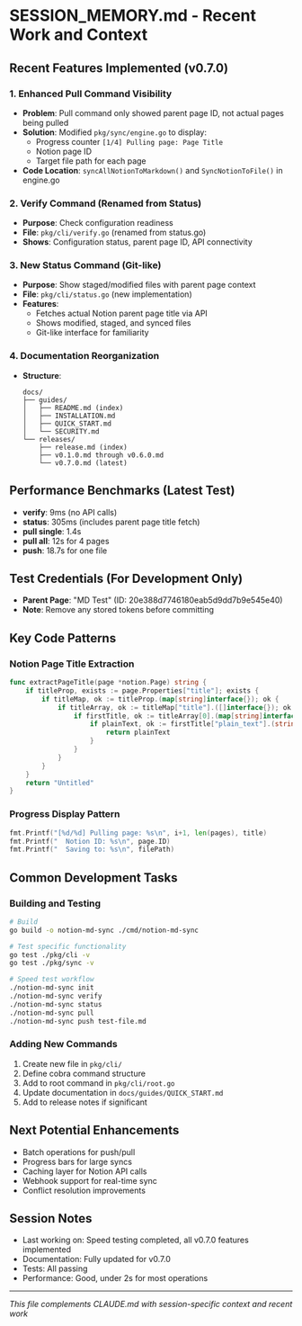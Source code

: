 # SESSION_MEMORY.md - Recent Work and Context

## Recent Features Implemented (v0.7.0)

### 1. Enhanced Pull Command Visibility
- **Problem**: Pull command only showed parent page ID, not actual pages being pulled
- **Solution**: Modified `pkg/sync/engine.go` to display:
  - Progress counter `[1/4] Pulling page: Page Title`
  - Notion page ID
  - Target file path for each page
- **Code Location**: `syncAllNotionToMarkdown()` and `SyncNotionToFile()` in engine.go

### 2. Verify Command (Renamed from Status)
- **Purpose**: Check configuration readiness
- **File**: `pkg/cli/verify.go` (renamed from status.go)
- **Shows**: Configuration status, parent page ID, API connectivity

### 3. New Status Command (Git-like)
- **Purpose**: Show staged/modified files with parent page context
- **File**: `pkg/cli/status.go` (new implementation)
- **Features**:
  - Fetches actual Notion parent page title via API
  - Shows modified, staged, and synced files
  - Git-like interface for familiarity

### 4. Documentation Reorganization
- **Structure**:
  ```
  docs/
  ├── guides/
  │   ├── README.md (index)
  │   ├── INSTALLATION.md
  │   ├── QUICK_START.md
  │   └── SECURITY.md
  └── releases/
      ├── release.md (index)
      ├── v0.1.0.md through v0.6.0.md
      └── v0.7.0.md (latest)
  ```

## Performance Benchmarks (Latest Test)
- **verify**: 9ms (no API calls)
- **status**: 305ms (includes parent page title fetch)
- **pull single**: 1.4s
- **pull all**: 12s for 4 pages
- **push**: 18.7s for one file

## Test Credentials (For Development Only)
- **Parent Page**: "MD Test" (ID: 20e388d7746180eab5d9dd7b9e545e40)
- **Note**: Remove any stored tokens before committing

## Key Code Patterns

### Notion Page Title Extraction
```go
func extractPageTitle(page *notion.Page) string {
    if titleProp, exists := page.Properties["title"]; exists {
        if titleMap, ok := titleProp.(map[string]interface{}); ok {
            if titleArray, ok := titleMap["title"].([]interface{}); ok && len(titleArray) > 0 {
                if firstTitle, ok := titleArray[0].(map[string]interface{}); ok {
                    if plainText, ok := firstTitle["plain_text"].(string); ok && plainText != "" {
                        return plainText
                    }
                }
            }
        }
    }
    return "Untitled"
}
```

### Progress Display Pattern
```go
fmt.Printf("[%d/%d] Pulling page: %s\n", i+1, len(pages), title)
fmt.Printf("  Notion ID: %s\n", page.ID)
fmt.Printf("  Saving to: %s\n", filePath)
```

## Common Development Tasks

### Building and Testing
```bash
# Build
go build -o notion-md-sync ./cmd/notion-md-sync

# Test specific functionality
go test ./pkg/cli -v
go test ./pkg/sync -v

# Speed test workflow
./notion-md-sync init
./notion-md-sync verify
./notion-md-sync status
./notion-md-sync pull
./notion-md-sync push test-file.md
```

### Adding New Commands
1. Create new file in `pkg/cli/`
2. Define cobra command structure
3. Add to root command in `pkg/cli/root.go`
4. Update documentation in `docs/guides/QUICK_START.md`
5. Add to release notes if significant

## Next Potential Enhancements
- Batch operations for push/pull
- Progress bars for large syncs
- Caching layer for Notion API calls
- Webhook support for real-time sync
- Conflict resolution improvements

## Session Notes
- Last working on: Speed testing completed, all v0.7.0 features implemented
- Documentation: Fully updated for v0.7.0
- Tests: All passing
- Performance: Good, under 2s for most operations

---
*This file complements CLAUDE.md with session-specific context and recent work*